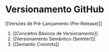 # Versionamento GitHub
[[Versões de Pré-Lançamento (Pre-Release)]]
1. [[Conceitos Básicos de Versionamento]]
2. [[Versionamento Semântico (SemVer)]]
3. [[Semantic Commits]]